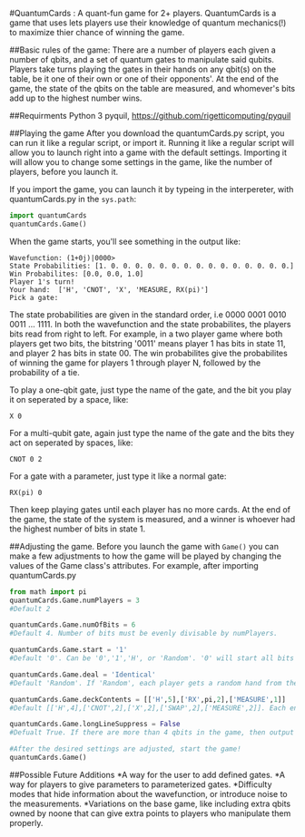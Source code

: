 #QuantumCards : A quant-fun game for 2+ players.
QuantumCards is a game that uses lets players use their knowledge of quantum mechanics(!) to maximize thier chance of winning the game.

##Basic rules of the game:
There are a number of players each given a number of qbits, and a set of quantum gates to manipulate said qubits. Players take turns playing the gates in their hands on any qbit(s) on the table, be it one of their own or one of their opponents'. At the end of the game, the state of the qbits on the table are measured, and whomever's bits add up to the highest number wins. 

##Requirments
Python 3
pyquil, https://github.com/rigetticomputing/pyquil

##Playing the game
After you download the quantumCards.py script, you can run it like a regular script, or import it.
Running it like a regular script will allow you to launch right into a game with the default settings.
Importing it will allow you to change some settings in the game, like the number of players, before you launch it.

If you import the game, you can launch it by typeing in the interpereter, with quantumCards.py in the `sys.path`:
```python
import quantumCards
quantumCards.Game()
```

When the game starts, you'll see something in the output like:
```
Wavefunction: (1+0j)|0000>
State Probabilities: [1. 0. 0. 0. 0. 0. 0. 0. 0. 0. 0. 0. 0. 0. 0. 0.]
Win Probabilites: [0.0, 0.0, 1.0]
Player 1's turn!
Your hand:  ['H', 'CNOT', 'X', 'MEASURE, RX(pi)']
Pick a gate:
```
The state probabilities are given in the standard order, i.e 0000 0001 0010 0011 ... 1111.
In both the wavefunction and the state probabilites, the players bits read from right to left. For example, in a two player game where both players get two bits, the bitstring '0011' means player 1 has bits in state 11, and player 2 has bits in state 00.
The win probabilites give the probabilites of winning the game for players 1 through player N, followed by the probability of a tie.

To play a one-qbit gate, just type the name of the gate, and the bit you play it on seperated by a space, like:
```
X 0
```
For a multi-qubit gate, again just type the name of the gate and the bits they act on seperated by spaces, like:
```
CNOT 0 2
```
For a gate with a parameter, just type it like a normal gate:
```
RX(pi) 0
```

Then keep playing gates until each player has no more cards. At the end of the game, the state of the system is measured, and a winner is whoever had the highest number of bits in state 1.

##Adjusting the game.
Before you launch the game with `Game()` you can make a few adjustments to how the game will be played by changing the values of the Game class's attributes. For example, after importing quantumCards.py
```python
from math import pi
quantumCards.Game.numPlayers = 3 
#Default 2

quantumCards.Game.numOfBits = 6
#Default 4. Number of bits must be evenly divisable by numPlayers.

quantumCards.Game.start = '1' 
#Default '0'. Can be '0','1','H', or 'Random'. '0' will start all bits in state 0, '1' will start all bits in state 1, 'H' will apply the H gate to each bit, and 'Random' will apply random gates that are in the deck to each bit.

quantumCards.Game.deal = 'Identical'
#Default 'Random'. If 'Random', each player gets a random hand from the deck. If 'Identical', each player gets an exact copy of the deck in their hand.

quantumCards.Game.deckContents = [['H',5],['RX',pi,2],['MEASURE',1]]
#Default [['H',4],['CNOT',2],['X',2],['SWAP',2],['MEASURE',2]]. Each entry gives a string representation of gates from pyquil.gates.STANDARD_GATES, along with MEASURE. Regular gates also give the number of that kind of gate in the deck. Parameterized gates give a parameter for the gate, and then the number of that kind of gate in the deck. If deal is 'Random' the number of gates in the deck must be divisible by the number of players.

quantumCards.Game.longLineSuppress = False
#Defualt True. If there are more than 4 qbits in the game, then output of the wavefunction and state probabilities will be suppressed if True. Keep in mind that the number of terms in the general wavefunction will by 2^n the number of bits, so be careful if you turn this off with a large number bits.

#After the desired settings are adjusted, start the game!
quantumCards.Game()
```

##Possible Future Additions
*A way for the user to add defined gates.
*A way for players to give parameters to parameterized gates.
*Difficulty modes that hide information about the wavefunction, or introduce noise to the measurements.
*Variations on the base game, like including extra qbits owned by noone that can give extra points to players who manipulate them properly. 
